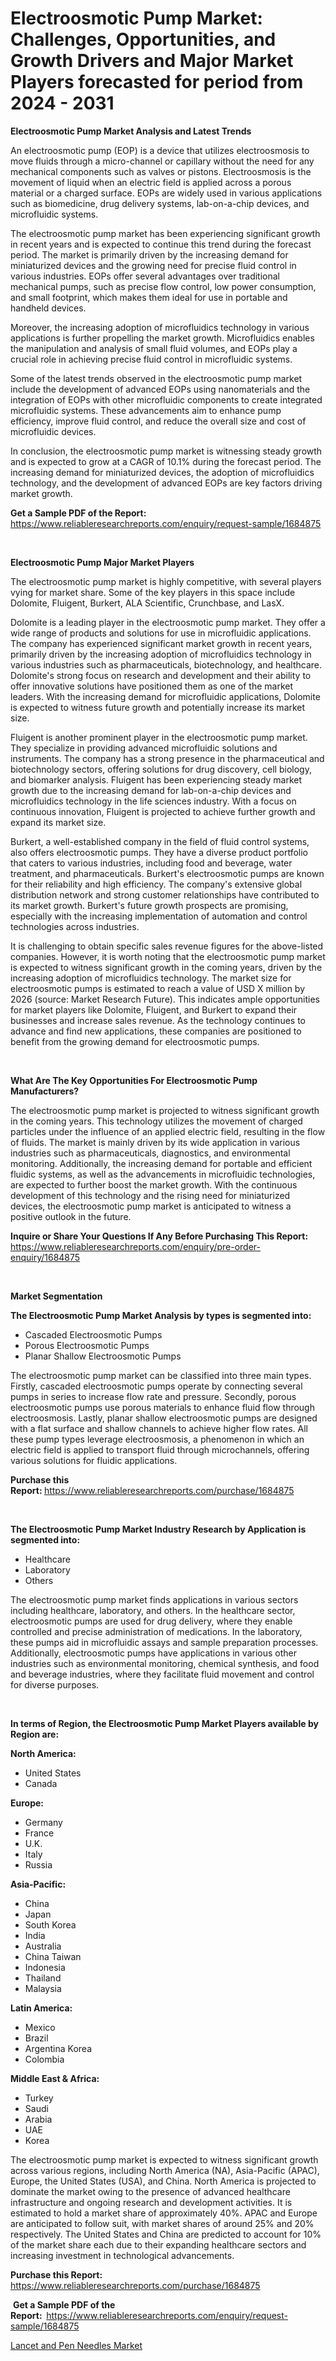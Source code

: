 <p><h1>Electroosmotic Pump Market: Challenges, Opportunities, and Growth Drivers and Major Market Players forecasted for period from 2024 - 2031</h1></p><p><strong>Electroosmotic Pump Market Analysis and Latest Trends</strong></p>
<p><p>An electroosmotic pump (EOP) is a device that utilizes electroosmosis to move fluids through a micro-channel or capillary without the need for any mechanical components such as valves or pistons. Electroosmosis is the movement of liquid when an electric field is applied across a porous material or a charged surface. EOPs are widely used in various applications such as biomedicine, drug delivery systems, lab-on-a-chip devices, and microfluidic systems.</p><p>The electroosmotic pump market has been experiencing significant growth in recent years and is expected to continue this trend during the forecast period. The market is primarily driven by the increasing demand for miniaturized devices and the growing need for precise fluid control in various industries. EOPs offer several advantages over traditional mechanical pumps, such as precise flow control, low power consumption, and small footprint, which makes them ideal for use in portable and handheld devices.</p><p>Moreover, the increasing adoption of microfluidics technology in various applications is further propelling the market growth. Microfluidics enables the manipulation and analysis of small fluid volumes, and EOPs play a crucial role in achieving precise fluid control in microfluidic systems.</p><p>Some of the latest trends observed in the electroosmotic pump market include the development of advanced EOPs using nanomaterials and the integration of EOPs with other microfluidic components to create integrated microfluidic systems. These advancements aim to enhance pump efficiency, improve fluid control, and reduce the overall size and cost of microfluidic devices.</p><p>In conclusion, the electroosmotic pump market is witnessing steady growth and is expected to grow at a CAGR of 10.1% during the forecast period. The increasing demand for miniaturized devices, the adoption of microfluidics technology, and the development of advanced EOPs are key factors driving market growth.</p></p>
<p><strong>Get a Sample PDF of the Report:&nbsp;</strong> <a href="https://www.reliableresearchreports.com/enquiry/request-sample/1684875">https://www.reliableresearchreports.com/enquiry/request-sample/1684875</a></p>
<p>&nbsp;</p>
<p><strong>Electroosmotic Pump Major Market Players</strong></p>
<p><p>The electroosmotic pump market is highly competitive, with several players vying for market share. Some of the key players in this space include Dolomite, Fluigent, Burkert, ALA Scientific, Crunchbase, and LasX.</p><p>Dolomite is a leading player in the electroosmotic pump market. They offer a wide range of products and solutions for use in microfluidic applications. The company has experienced significant market growth in recent years, primarily driven by the increasing adoption of microfluidics technology in various industries such as pharmaceuticals, biotechnology, and healthcare. Dolomite's strong focus on research and development and their ability to offer innovative solutions have positioned them as one of the market leaders. With the increasing demand for microfluidic applications, Dolomite is expected to witness future growth and potentially increase its market size.</p><p>Fluigent is another prominent player in the electroosmotic pump market. They specialize in providing advanced microfluidic solutions and instruments. The company has a strong presence in the pharmaceutical and biotechnology sectors, offering solutions for drug discovery, cell biology, and biomarker analysis. Fluigent has been experiencing steady market growth due to the increasing demand for lab-on-a-chip devices and microfluidics technology in the life sciences industry. With a focus on continuous innovation, Fluigent is projected to achieve further growth and expand its market size.</p><p>Burkert, a well-established company in the field of fluid control systems, also offers electroosmotic pumps. They have a diverse product portfolio that caters to various industries, including food and beverage, water treatment, and pharmaceuticals. Burkert's electroosmotic pumps are known for their reliability and high efficiency. The company's extensive global distribution network and strong customer relationships have contributed to its market growth. Burkert's future growth prospects are promising, especially with the increasing implementation of automation and control technologies across industries.</p><p>It is challenging to obtain specific sales revenue figures for the above-listed companies. However, it is worth noting that the electroosmotic pump market is expected to witness significant growth in the coming years, driven by the increasing adoption of microfluidics technology. The market size for electroosmotic pumps is estimated to reach a value of USD X million by 2026 (source: Market Research Future). This indicates ample opportunities for market players like Dolomite, Fluigent, and Burkert to expand their businesses and increase sales revenue. As the technology continues to advance and find new applications, these companies are positioned to benefit from the growing demand for electroosmotic pumps.</p></p>
<p>&nbsp;</p>
<p><strong>What Are The Key Opportunities For Electroosmotic Pump Manufacturers?</strong></p>
<p><p>The electroosmotic pump market is projected to witness significant growth in the coming years. This technology utilizes the movement of charged particles under the influence of an applied electric field, resulting in the flow of fluids. The market is mainly driven by its wide application in various industries such as pharmaceuticals, diagnostics, and environmental monitoring. Additionally, the increasing demand for portable and efficient fluidic systems, as well as the advancements in microfluidic technologies, are expected to further boost the market growth. With the continuous development of this technology and the rising need for miniaturized devices, the electroosmotic pump market is anticipated to witness a positive outlook in the future.</p></p>
<p><strong>Inquire or Share Your Questions If Any Before Purchasing This Report:</strong> <a href="https://www.reliableresearchreports.com/enquiry/pre-order-enquiry/1684875">https://www.reliableresearchreports.com/enquiry/pre-order-enquiry/1684875</a></p>
<p>&nbsp;</p>
<p><strong>Market Segmentation</strong></p>
<p><strong>The Electroosmotic Pump Market Analysis by types is segmented into:</strong></p>
<p><ul><li>Cascaded Electroosmotic Pumps</li><li>Porous Electroosmotic Pumps</li><li>Planar Shallow Electroosmotic Pumps</li></ul></p>
<p><p>The electroosmotic pump market can be classified into three main types. Firstly, cascaded electroosmotic pumps operate by connecting several pumps in series to increase flow rate and pressure. Secondly, porous electroosmotic pumps use porous materials to enhance fluid flow through electroosmosis. Lastly, planar shallow electroosmotic pumps are designed with a flat surface and shallow channels to achieve higher flow rates. All these pump types leverage electroosmosis, a phenomenon in which an electric field is applied to transport fluid through microchannels, offering various solutions for fluidic applications.</p></p>
<p><strong>Purchase this Report:&nbsp;</strong><a href="https://www.reliableresearchreports.com/purchase/1684875">https://www.reliableresearchreports.com/purchase/1684875</a></p>
<p>&nbsp;</p>
<p><strong>The Electroosmotic Pump Market Industry Research by Application is segmented into:</strong></p>
<p><ul><li>Healthcare</li><li>Laboratory</li><li>Others</li></ul></p>
<p><p>The electroosmotic pump market finds applications in various sectors including healthcare, laboratory, and others. In the healthcare sector, electroosmotic pumps are used for drug delivery, where they enable controlled and precise administration of medications. In the laboratory, these pumps aid in microfluidic assays and sample preparation processes. Additionally, electroosmotic pumps have applications in various other industries such as environmental monitoring, chemical synthesis, and food and beverage industries, where they facilitate fluid movement and control for diverse purposes.</p></p>
<p>&nbsp;</p>
<p><strong>In terms of Region, the Electroosmotic Pump Market Players available by Region are:</strong></p>
<p>
    <p> <strong> North America: </strong>
        <ul>
            <li>United States</li>
            <li>Canada</li>
        </ul>
        </p> 
    <p> <strong> Europe: </strong>
        <ul>
            <li>Germany</li>
            <li>France</li>
            <li>U.K.</li>
            <li>Italy</li>
            <li>Russia</li>
        </ul>
        </p> 
    <p> <strong> Asia-Pacific: </strong>
        <ul>
            <li>China</li>
            <li>Japan</li>
            <li>South Korea</li>
            <li>India</li>
            <li>Australia</li>
            <li>China Taiwan</li>
            <li>Indonesia</li>
            <li>Thailand</li>
            <li>Malaysia</li>
        </ul>
        </p> 
    <p> <strong> Latin America: </strong>
        <ul>
            <li>Mexico</li>
            <li>Brazil</li>
            <li>Argentina Korea</li>
            <li>Colombia</li>
        </ul>
        </p> 
    <p> <strong> Middle East & Africa: </strong>
        <ul>
            <li>Turkey</li>
            <li>Saudi</li>
            <li>Arabia</li>
            <li>UAE</li>
            <li>Korea</li>
        </ul>
    </p>
    </p>
<p><p>The electroosmotic pump market is expected to witness significant growth across various regions, including North America (NA), Asia-Pacific (APAC), Europe, the United States (USA), and China. North America is projected to dominate the market owing to the presence of advanced healthcare infrastructure and ongoing research and development activities. It is estimated to hold a market share of approximately 40%. APAC and Europe are anticipated to follow suit, with market shares of around 25% and 20% respectively. The United States and China are predicted to account for 10% of the market share each due to their expanding healthcare sectors and increasing investment in technological advancements.</p></p>
<p><strong>Purchase this Report: </strong><a href="https://www.reliableresearchreports.com/purchase/1684875">https://www.reliableresearchreports.com/purchase/1684875</a></p>
<p>&nbsp;<strong>Get a Sample PDF of the Report:&nbsp;&nbsp;</strong><a href="https://www.reliableresearchreports.com/enquiry/request-sample/1684875">https://www.reliableresearchreports.com/enquiry/request-sample/1684875</a></p>
<p><strong></strong></p>
<p><p><a href="https://github.com/RichRobinson5/Market-Research-Report-List-3/blob/main/lancet-and-pen-needles-market.md">Lancet and Pen Needles Market</a></p></p>